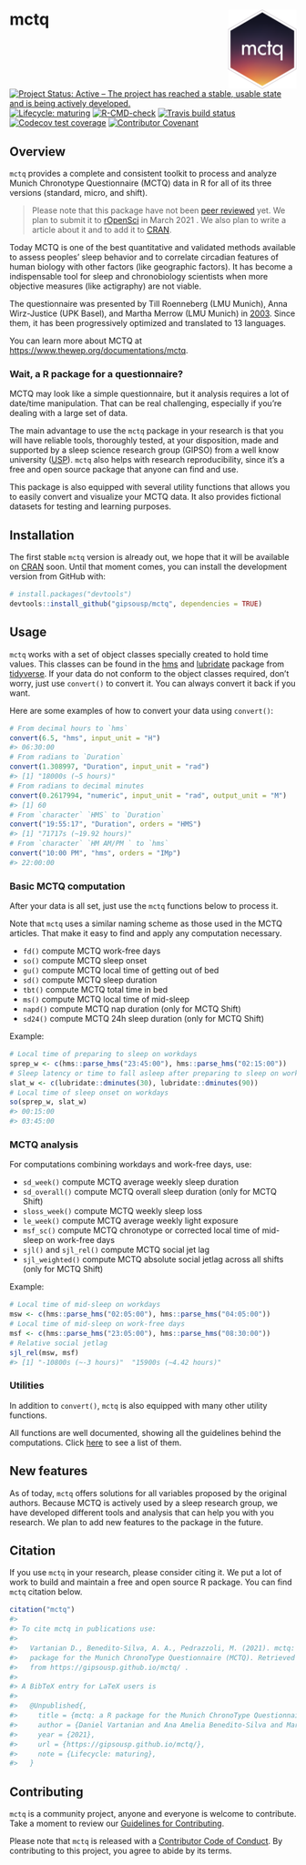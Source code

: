 
<!-- README.md is generated from README.Rmd. Please edit that file -->

# mctq <a href='https://gipsousp.github.io/mctq'><img src='man/figures/logo.png' align="right" height="139" /></a>

<!-- badges: start -->

[![Project Status: Active – The project has reached a stable, usable
state and is being actively
developed.](https://www.repostatus.org/badges/latest/active.svg)](https://www.repostatus.org/#active)
[![Lifecycle:
maturing](https://img.shields.io/badge/lifecycle-maturing-blue.svg)](https://www.tidyverse.org/lifecycle/#maturing)
[![R-CMD-check](https://github.com/gipsousp/mctq/workflows/R-CMD-check/badge.svg)](https://github.com/gipsousp/mctq/actions)
[![Travis build
status](https://travis-ci.com/gipsousp/mctq.svg?branch=master)](https://travis-ci.com/gipsousp/mctq)
[![Codecov test
coverage](https://codecov.io/gh/gipsousp/mctq/branch/master/graph/badge.svg)](https://codecov.io/gh/gipsousp/mctq?branch=master)
[![Contributor
Covenant](https://img.shields.io/badge/Contributor%20Covenant-v2.0%20adopted-ff69b4.svg)](https://gipsousp.github.io/mctq/CODE_OF_CONDUCT.html)
<!-- badges: end -->

## Overview

`mctq` provides a complete and consistent toolkit to process and analyze
Munich Chronotype Questionnaire (MCTQ) data in R for all of its three
versions (standard, micro, and shift).

> Please note that this package have not been [peer
> reviewed](https://devguide.ropensci.org/softwarereviewintro.html) yet.
> We plan to submit it to [rOpenSci](https://ropensci.org/) in March
> 2021 . We also plan to write a article about it and to add it to
> [CRAN](https://cran.r-project.org/).

Today MCTQ is one of the best quantitative and validated methods
available to assess peoples’ sleep behavior and to correlate circadian
features of human biology with other factors (like geographic factors).
It has become a indispensable tool for sleep and chronobiology
scientists when more objective measures (like actigraphy) are not
viable.

The questionnaire was presented by Till Roenneberg (LMU Munich), Anna
Wirz-Justice (UPK Basel), and Martha Merrow (LMU Munich) in
[2003](https://doi.org/10.1177/0748730402239679). Since them, it has
been progressively optimized and translated to 13 languages.

You can learn more about MCTQ at
<https://www.thewep.org/documentations/mctq>.

### Wait, a R package for a questionnaire?

MCTQ may look like a simple questionnaire, but it analysis requires a
lot of date/time manipulation. That can be real challenging, especially
if you’re dealing with a large set of data.

The main advantage to use the `mctq` package in your research is that
you will have reliable tools, thoroughly tested, at your disposition,
made and supported by a sleep science research group (GIPSO) from a well
know university ([USP](https://www5.usp.br/)). `mctq` also helps with
research reproducibility, since it’s a free and open source package that
anyone can find and use.

This package is also equipped with several utility functions that allows
you to easily convert and visualize your MCTQ data. It also provides
fictional datasets for testing and learning purposes.

## Installation

The first stable `mctq` version is already out, we hope that it will be
available on [CRAN](https://cran.r-project.org/) soon. Until that moment
comes, you can install the development version from GitHub with:

``` r
# install.packages("devtools")
devtools::install_github("gipsousp/mctq", dependencies = TRUE)
```

## Usage

`mctq` works with a set of object classes specially created to hold time
values. This classes can be found in the
[hms](https://hms.tidyverse.org/) and
[lubridate](https://lubridate.tidyverse.org/) package from
[tidyverse](https://www.tidyverse.org/packages/). If your data do not
conform to the object classes required, don’t worry, just use
`convert()` to convert it. You can always convert it back if you want.

Here are some examples of how to convert your data using `convert()`:

``` r
# From decimal hours to `hms`
convert(6.5, "hms", input_unit = "H")
#> 06:30:00
# From radians to `Duration`
convert(1.308997, "Duration", input_unit = "rad")
#> [1] "18000s (~5 hours)"
# From radians to decimal minutes
convert(0.2617994, "numeric", input_unit = "rad", output_unit = "M")
#> [1] 60
# From `character` `HMS` to `Duration`
convert("19:55:17", "Duration", orders = "HMS")
#> [1] "71717s (~19.92 hours)"
# From `character` `HM AM/PM ` to `hms`
convert("10:00 PM", "hms", orders = "IMp")
#> 22:00:00
```

### Basic MCTQ computation

After your data is all set, just use the `mctq` functions below to
process it.

Note that `mctq` uses a similar naming scheme as those used in the MCTQ
articles. That make it easy to find and apply any computation necessary.

-   `fd()` compute MCTQ work-free days
-   `so()` compute MCTQ sleep onset
-   `gu()` compute MCTQ local time of getting out of bed
-   `sd()` compute MCTQ sleep duration
-   `tbt()` compute MCTQ total time in bed
-   `ms()` compute MCTQ local time of mid-sleep
-   `napd()` compute MCTQ nap duration (only for MCTQ Shift)
-   `sd24()` compute MCTQ 24h sleep duration (only for MCTQ Shift)

Example:

``` r
# Local time of preparing to sleep on workdays
sprep_w <- c(hms::parse_hms("23:45:00"), hms::parse_hms("02:15:00"))
# Sleep latency or time to fall asleep after preparing to sleep on workdays
slat_w <- c(lubridate::dminutes(30), lubridate::dminutes(90))
# Local time of sleep onset on workdays
so(sprep_w, slat_w)
#> 00:15:00
#> 03:45:00
```

### MCTQ analysis

For computations combining workdays and work-free days, use:

-   `sd_week()` compute MCTQ average weekly sleep duration
-   `sd_overall()` compute MCTQ overall sleep duration (only for MCTQ
    Shift)
-   `sloss_week()` compute MCTQ weekly sleep loss
-   `le_week()` compute MCTQ average weekly light exposure
-   `msf_sc()` compute MCTQ chronotype or corrected local time of
    mid-sleep on work-free days
-   `sjl()` and `sjl_rel()` compute MCTQ social jet lag
-   `sjl_weighted()` compute MCTQ absolute social jetlag across all
    shifts (only for MCTQ Shift)

Example:

``` r
# Local time of mid-sleep on workdays
msw <- c(hms::parse_hms("02:05:00"), hms::parse_hms("04:05:00"))
# Local time of mid-sleep on work-free days
msf <- c(hms::parse_hms("23:05:00"), hms::parse_hms("08:30:00"))
# Relative social jetlag
sjl_rel(msw, msf)
#> [1] "-10800s (~-3 hours)"  "15900s (~4.42 hours)"
```

### Utilities

In addition to `convert()`, `mctq` is also equipped with many other
utility functions.

All functions are well documented, showing all the guidelines behind the
computations. Click
[here](https://gipsousp.github.io/mctq/reference/index.html) to see a
list of them.

## New features

As of today, `mctq` offers solutions for all variables proposed by the
original authors. Because MCTQ is actively used by a sleep research
group, we have developed different tools and analysis that can help you
with you research. We plan to add new features to the package in the
future.

## Citation

If you use `mctq` in your research, please consider citing it. We put a
lot of work to build and maintain a free and open source R package. You
can find `mctq` citation below.

``` r
citation("mctq")
#> 
#> To cite mctq in publications use:
#> 
#>   Vartanian D., Benedito-Silva, A. A., Pedrazzoli, M. (2021). mctq: a R
#>   package for the Munich ChronoType Questionnaire (MCTQ). Retrieved
#>   from https://gipsousp.github.io/mctq/ .
#> 
#> A BibTeX entry for LaTeX users is
#> 
#>   @Unpublished{,
#>     title = {mctq: a R package for the Munich ChronoType Questionnaire (MCTQ)},
#>     author = {Daniel Vartanian and Ana Amelia Benedito-Silva and Mario Pedrazzoli},
#>     year = {2021},
#>     url = {https://gipsousp.github.io/mctq/},
#>     note = {Lifecycle: maturing},
#>   }
```

## Contributing

`mctq` is a community project, anyone and everyone is welcome to
contribute. Take a moment to review our [Guidelines for
Contributing](https://gipsousp.github.io/mctq/CONTRIBUTING.html).

Please note that `mctq` is released with a [Contributor Code of
Conduct](https://gipsousp.github.io/mctq/CODE_OF_CONDUCT.html). By
contributing to this project, you agree to abide by its terms.
